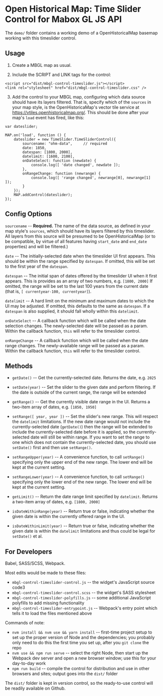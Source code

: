 # Open Historical Map: Time Slider Control for Mabox GL JS API

The `demo/` folder contains a working demo of a OpenHistoricalMap basemap working with this timeslider control.



## Usage

1. Create a MBGL map as usual.

2. Include the SCRIPT and LINK tags for the control:
```
<script src="dist/mbgl-control-timeslider.js"></script>
<link rel="stylesheet" href="dist/mbgl-control-timeslider.css" />
```

3. Add the control to your MBGL map, configuring which data source should have its layers filtered. That is, specify which of the `sources` in your map style, is the OpenHistoricaMap's vector tile service at https://vtiles.openhistoricalmap.org/. This should be done after your map's `load` event has fired, like this:
```
var dateslider;

MAP.on('load', function () {
    dateslider = new TimeSlider.TimeSliderControl({
        sourcename: "ohm-data",     // required
        date: 1850,
        datespan: [1800, 2000],
        datelimit: [1600, 2100],
        onDateSelect: function (newdate) {
            console.log([ 'date changed', newdate ]);
        },
        onRangeChange: function (newrange) {
            console.log([ 'range changed', newrange[0], newrange[1] ]);
        }
    });
    MAP.addControl(dateslider);
});
```


## Config Options

`sourcename` -- **Required.** The name of the data source, as defined in your map style's `sources`, which should have its layers filtered by this timeslider. All layers from this source will be presumed to be OpenHistoricalMap (or to be compatible, by virtue of all features having `start_date` and `end_date` properties) and will be filtered.)

`date` -- The initially-selected date when the timeslider UI first appears. This should be within the range specified by `datespan`. If omitted, this will be set to the first year of the `datespan`.

`datespan` -- The initial span of dates offered by the timeslider UI when it first appears. This is provides as an array of two numbers, e.g. `[1800, 2000]` If omitted, the range will be set to the last 100 years from the current date (that is, `[ currentyear-100, currentyear]`).

`datelimit` -- A hard limit on the minimum and maximum dates to which the UI may be adjusted. If omitted, this defaults to the same as `datespan`. If a `datespan` is also supplied, it should fall wholly within this `datelimit`.

`onDateSelect` -- A callback function which will be called when the date selection changes. The newly-selected date will be passed as a param. Within the callback function, `this` will refer to the timeslider control.

`onRangeChange` -- A callback function which will be called when the date range changes. The newly-available range will be passed as a param. Within the callback function, `this` will refer to the timeslider control.



## Methods

* `getDate()` -- Get the currently-selected date. Returns the date, e.g. `2025`

* `setDate(year)` -- Set the slider to the given date and perform filtering. If the date is outside of the current range, the range will be extended

* `getRange()` -- Get the currently visible date range in the UI. Returns a two-item array of dates, e.g. `[1850, 1950]`

* `setRange([ year, year ])` -- Set the slider's new range. This will respect the `datelimit` limitations. If the new date range would not include the currently-selected date (`getDate()`) then the range will be extended to include the currently-selected date before it is applied, so the currently-selected date will still be within range. If you want to set the range to one which does not contain the currently-selected date, you should use `setDate()` first and then use `setRange()`.

* `setRangeUpper(year)` -- A convenience function, to call `setRange()` specifying only the upper end of the new range. The lower end will be kept at the current setting.

* `setRangeLower(year)` -- A convenience function, to call `setRange()` specifying only the lower end of the new range. The lower end will be kept at the current setting.

* `getLimit()` -- Return the date range limit specified by `datelimit`. Returns a two-item array of dates, e.g. `[1800, 2000]`

* `isDateWithinRange(year)` -- Return true or false, indicating whether the given date is within the currently offered range in the UI.

* `isDateWithinLimit(year)` -- Return true or false, indicating whether the given date is within the `datelimit` limitations and thus could be legal for `setDate()` et al.



## For Developers

Babel, SASS/SCSS, Webpack.

Most edits would be made to these files:
* `mbgl-control-timeslider-control.js` -- the widget's JavaScript source code3
* `mbgl-control-timeslider-control.scss` -- the widget's SASS stylesheet
* `mbgl-control-timeslider-polyfills.js` -- some additional JavaScript polyfills to add missing functionality
* `mbgl-control-timeslider-entrypoint.js` -- Webpack's entry point which tells it to load the files mentioned above

Commands of note:
* `nvm install && nvm use && yarn install` -- first-time project setup to set up the proper version of Node and the dependencies; you probably only need to do this the first time you set up, after you `git clone` the repo
* `nvm use && npm run serve` -- select the right Node, then start up the Webpack dev server and open a new browser window; use this for your day-to-day work
* `npm run build` -- compile the control for distribution and use in other browsers and sites; output goes into the `dist/` folder

The `dist/` folder is kept in version control, so the ready-to-use control will be readily available on Github.
